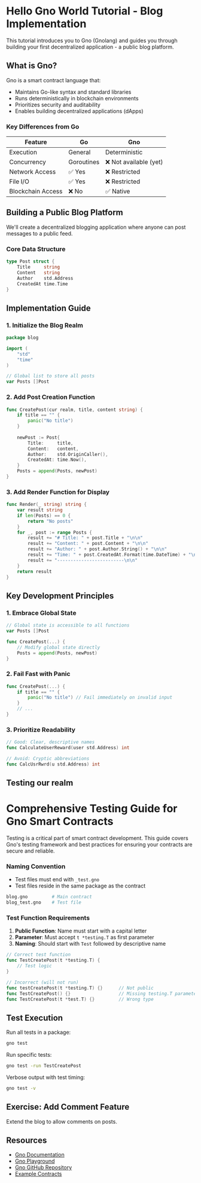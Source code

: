 # Hello Gno World Tutorial - Blog Implementation

This tutorial introduces you to Gno (Gnolang) and guides you through building your first decentralized application - a public blog platform.

## What is Gno?
Gno is a smart contract language that:
- Maintains Go-like syntax and standard libraries
- Runs deterministically in blockchain environments
- Prioritizes security and auditability
- Enables building decentralized applications (dApps)

### Key Differences from Go
| Feature          | Go        | Gno        |
|------------------|-----------|------------|
| Execution        | General   | Deterministic |
| Concurrency      | Goroutines| ❌ Not available (yet) |
| Network Access   | ✅ Yes    | ❌ Restricted |
| File I/O         | ✅ Yes    | ❌ Restricted |
| Blockchain Access| ❌ No     | ✅ Native  |

## Building a Public Blog Platform
We'll create a decentralized blogging application where anyone can post messages to a public feed.

### Core Data Structure
```go
type Post struct {
    Title     string
    Content   string
    Author    std.Address
    CreatedAt time.Time
}
```

## Implementation Guide

### 1. Initialize the Blog Realm
```go
package blog

import (
    "std"
    "time"
)

// Global list to store all posts
var Posts []Post
```

### 2. Add Post Creation Function
```go
func CreatePost(cur realm, title, content string) {
    if title == "" {
        panic("No title")
    }
    
    newPost := Post{
        Title:     title,
        Content:   content,
        Author:    std.OriginCaller(),
        CreatedAt: time.Now(),
    }
    Posts = append(Posts, newPost)
}
```

### 3. Add Render Function for Display
```go
func Render(_ string) string {
    var result string
    if len(Posts) == 0 {
        return "No posts"
    }
    for _, post := range Posts {
        result += "# Title: " + post.Title + "\n\n"
        result += "Content: " + post.Content + "\n\n"
        result += "Author: " + post.Author.String() + "\n\n"
        result += "Time: " + post.CreatedAt.Format(time.DateTime) + "\n\n"
        result += "-------------------------\n\n"
    }
    return result
}
```

## Key Development Principles

### 1. Embrace Global State
```go
// Global state is accessible to all functions
var Posts []Post

func CreatePost(...) {
    // Modify global state directly
    Posts = append(Posts, newPost)
}
```

### 2. Fail Fast with Panic
```go
func CreatePost(...) {
    if title == "" {
        panic("No title") // Fail immediately on invalid input
    }
    // ...
}
```

### 3. Prioritize Readability
```go
// Good: Clear, descriptive names
func CalculateUserReward(user std.Address) int

// Avoid: Cryptic abbreviations
func CalcUsrRwrd(u std.Address) int
```

## Testing our realm

# Comprehensive Testing Guide for Gno Smart Contracts

Testing is a critical part of smart contract development. This guide covers Gno's testing framework and best practices for ensuring your contracts are secure and reliable.

### Naming Convention
- Test files must end with `_test.gno`
- Test files reside in the same package as the contract

```bash
blog.gno         # Main contract
blog_test.gno    # Test file
```

### Test Function Requirements
1. **Public Function**: Name must start with a capital letter
2. **Parameter**: Must accept `t *testing.T` as first parameter
3. **Naming**: Should start with `Test` followed by descriptive name

```go
// Correct test function
func TestCreatePost(t *testing.T) {
    // Test logic
}

// Incorrect (will not run)
func testCreatePost(t *testing.T) {}      // Not public
func TestCreatePost() {}                  // Missing testing.T parameter
func TestCreatePost(t *test.T) {}         // Wrong type
```

## Test Execution

Run all tests in a package:
```bash
gno test
```

Run specific tests:
```bash
gno test -run TestCreatePost
```

Verbose output with test timing:
```bash
gno test -v
```

## Exercise: Add Comment Feature
Extend the blog to allow comments on posts.

## Resources
- [Gno Documentation](https://docs.gno.land)
- [Gno Playground](https://play.gno.land)
- [Gno GitHub Repository](https://github.com/gnolang/gno)
- [Example Contracts](https://gno.land/r/demo)